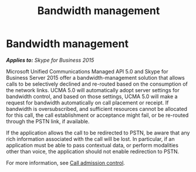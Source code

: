 ﻿---
title: Bandwidth management
TOCTitle: Bandwidth management
ms:assetid: 38ebe3a5-afab-4877-9fdc-ce36e915d19f
ms:mtpsurl: https://msdn.microsoft.com/en-us/library/Dn465930(v=office.16)
ms:contentKeyID: 65239811
ms.date: 07/27/2015
mtps_version: v=office.16
---

# Bandwidth management


_**Applies to:** Skype for Business 2015_

Microsoft Unified Communications Managed API 5.0 and Skype for Business Server 2015 offer a bandwidth-management solution that allows calls to be selectively declined and re-routed based on the consumption of the network links. UCMA 5.0 will automatically adopt server settings for bandwidth control, and based on those settings, UCMA 5.0 will make a request for bandwidth automatically on call placement or receipt. If bandwidth is oversubscribed, and sufficient resources cannot be allocated for this call, the call establishment or acceptance might fail, or be re-routed through the PSTN link, if available.

If the application allows the call to be redirected to PSTN, be aware that any rich information associated with the call will be lost. In particular, if an application must be able to pass contextual data, or perform modalities other than voice, the application should not enable redirection to PSTN.

For more information, see [Call admission control](call-admission-control.md).


